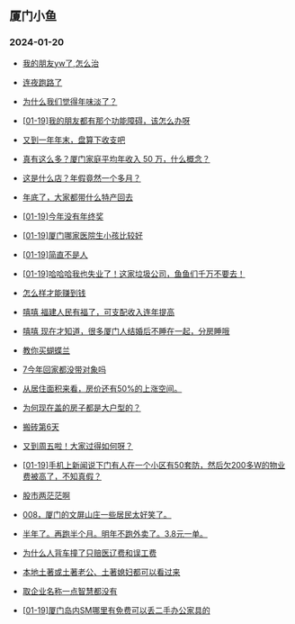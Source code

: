 ## 厦门小鱼 
### 2024-01-20

+ [我的朋友yw了,怎么治](http://bbs.xmfish.com/read-htm-tid-18137565.html)

+ [连夜跑路了](http://bbs.xmfish.com/read-htm-tid-18137523.html)

+ [为什么我们觉得年味淡了？](http://bbs.xmfish.com/read-htm-tid-18137753.html)

+ [[01-19]我的朋友都有那个功能障碍，该怎么办呀](http://bbs.xmfish.com/read-htm-tid-18137575.html)

+ [又到一年年末，盘算下收支吧](http://bbs.xmfish.com/read-htm-tid-18137667.html)

+ [真有这么多？厦门家庭平均年收入 50 万，什么概念？](http://bbs.xmfish.com/read-htm-tid-18137650.html)

+ [这是什么店？年假竟然一个多月？](http://bbs.xmfish.com/read-htm-tid-18137697.html)

+ [年底了，大家都带什么特产回去](http://bbs.xmfish.com/read-htm-tid-18137687.html)

+ [[01-19]今年没有年终奖](http://bbs.xmfish.com/read-htm-tid-18137726.html)

+ [[01-19]厦门哪家医院生小孩比较好](http://bbs.xmfish.com/read-htm-tid-18137538.html)

+ [[01-19]简直不是人](http://bbs.xmfish.com/read-htm-tid-18137537.html)

+ [[01-19]哈哈哈我也失业了！这家垃圾公司，鱼鱼们千万不要去！](http://bbs.xmfish.com/read-htm-tid-18137736.html)

+ [怎么样才能赚到钱](http://bbs.xmfish.com/read-htm-tid-18137636.html)

+ [嘻嘻   福建人民有福了，可支配收入连年提高](http://bbs.xmfish.com/read-htm-tid-18137637.html)

+ [嘻嘻 现在才知道，很多厦门人结婚后不睡在一起，分房睡哦](http://bbs.xmfish.com/read-htm-tid-18137846.html)

+ [教你买蝴蝶兰](http://bbs.xmfish.com/read-htm-tid-18137674.html)

+ [7今年回家都没带对象吗](http://bbs.xmfish.com/read-htm-tid-18137690.html)

+ [从居住面积来看，房价还有50%的上涨空间。](http://bbs.xmfish.com/read-htm-tid-18137803.html)

+ [为何现在盖的房子都是大户型的？](http://bbs.xmfish.com/read-htm-tid-18137842.html)

+ [搬砖第6天](http://bbs.xmfish.com/read-htm-tid-18137798.html)

+ [又到周五啦！大家过得如何呀？](http://bbs.xmfish.com/read-htm-tid-18137852.html)

+ [[01-19]手机上新闻说下门有人在一个小区有50套防，然后欠200多W的物业费被高了，不知真假？](http://bbs.xmfish.com/read-htm-tid-18137904.html)

+ [股市两茫茫啊](http://bbs.xmfish.com/read-htm-tid-18137786.html)

+ [008，厦门的文屏山庄一些居民太好笑了。](http://bbs.xmfish.com/read-htm-tid-18137936.html)

+ [半年了。再跑半个月。明年不跑外卖了。3.8元一单。](http://bbs.xmfish.com/read-htm-tid-18137839.html)

+ [为什么人背车撞了只赔医辽费和误工费](http://bbs.xmfish.com/read-htm-tid-18137895.html)

+ [本地土著或土著老公、土著媳妇都可以看过来](http://bbs.xmfish.com/read-htm-tid-18137937.html)

+ [取企业名称一点智慧都没有](http://bbs.xmfish.com/read-htm-tid-18137882.html)

+ [[01-19]厦门岛内SM哪里有免费可以丢二手办公家具的](http://bbs.xmfish.com/read-htm-tid-18137859.html)

